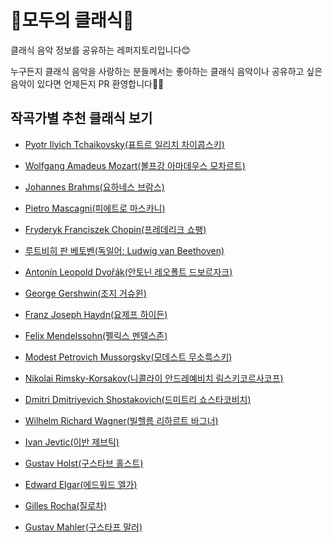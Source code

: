 # 🎵모두의 클래식🎺

클래식 음악 정보를 공유하는 레퍼지토리입니다😊

누구든지 클래식 음악을 사랑하는 분들께서는 좋아하는 클래식 음악이나 공유하고 싶은 음악이 있다면 언제든지 PR 환영합니다🙌🏻

## 작곡가별 추천 클래식 보기

- [Pyotr Ilyich Tchaikovsky(표트르 일리치 차이콥스키)](https://github.com/hshine1226/moc/blob/main/composers/thcaikovsky.md)

- [Wolfgang Amadeus Mozart(볼프강 아마데우스 모차르트)](https://github.com/hshine1226/moc/blob/main/composers/mozart.md)

- [Johannes Brahms(요하네스 브람스)](https://github.com/hshine1226/moc/blob/main/composers/brahms.md)

- [Pietro Mascagni(피에트로 마스카니)](https://github.com/hshine1226/moc/blob/main/composers/mascagni.md)

- [Fryderyk Franciszek Chopin(프레데리크 쇼팽)](https://github.com/hshine1226/moc/blob/main/composers/chopin.md)

- [루트비히 판 베토벤(독일어: Ludwig van Beethoven)](https://github.com/hshine1226/moc/blob/main/composers/beethoven.md)

- [Antonín Leopold Dvořák(안토닌 레오폴트 드보르자크)](https://github.com/hshine1226/moc/blob/main/composers/dvorak.md)

- [George Gershwin(조지 거슈윈)](https://github.com/hshine1226/moc/blob/main/composers/gershwin.md)

- [Franz Joseph Haydn(요제프 하이든)](https://github.com/hshine1226/moc/blob/main/composers/haydn.md)

- [Felix Mendelssohn(펠릭스 멘델스존)](https://github.com/hshine1226/moc/blob/main/composers/mendelssohn.md)

- [Modest Petrovich Mussorgsky(모데스트 무소륵스키)](https://github.com/hshine1226/moc/blob/main/composers/mussorgsky.md)

- [Nikolai Rimsky-Korsakov(니콜라이 안드레예비치 림스키코르사코프)](https://github.com/hshine1226/moc/blob/main/composers/rimsky.md)

- [Dmitri Dmitriyevich Shostakovich(드미트리 쇼스타코비치)](https://github.com/hshine1226/moc/blob/main/composers/shostakovich.md)

- [Wilhelm Richard Wagner(빌헬름 리하르트 바그너)](https://github.com/hshine1226/moc/blob/main/composers/wagner.md)

- [Ivan Jevtic(이반 제브틱)](https://github.com/hshine1226/moc/blob/main/composers/jevtic.md)

- [Gustav Holst(구스타브 홀스트)](https://github.com/hshine1226/moc/blob/main/composers/holst.md)

- [Edward Elgar(에드워드 엘가)](https://github.com/hshine1226/moc/blob/main/composers/elgar.md)

- [Gilles Rocha(질로차)](https://github.com/hshine1226/moc/blob/main/composers/rocha.md)

- [Gustav Mahler(구스타프 말러)](https://github.com/hshine1226/moc/blob/main/composers/mahler.md)
